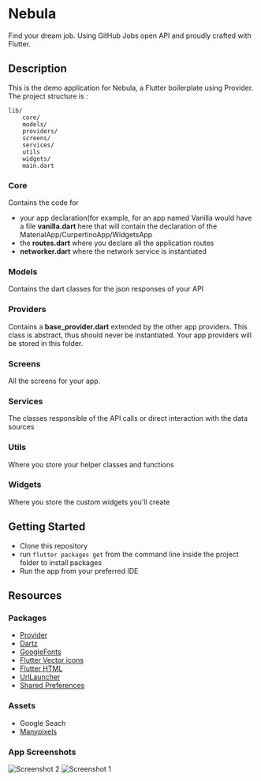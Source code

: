 # Nebula

  

Find your dream job. Using GitHub Jobs open API and proudly crafted with Flutter.

  
## Description
This is the demo application for Nebula, a Flutter boilerplate using Provider.
The project structure is :

    lib/
        core/
        models/
        providers/
        screens/
        services/
        utils
        widgets/
        main.dart

### Core
Contains the code for 
- your app declaration(for example, for an app named Vanilla would have a file **vanilla.dart** here that will contain the declaration of the MaterialApp/CurpertinoApp/WidgetsApp
- the **routes.dart** where you declare all the application routes
- **networker.dart** where the network service is instantiated

### Models
Contains the dart classes for the json responses of your API

### Providers
Contains a **base_provider.dart** extended by the other app providers. This class is abstract, thus should never be instantiated.
Your app providers will be stored in this folder.

### Screens
All the screens for your app.

### Services
The classes responsible of the API calls or direct interaction with the data sources

### Utils
Where you store your helper classes and functions

### Widgets
Where you store the custom widgets you'll create

## Getting Started

- Clone this repository
- run `flutter packages get` from the command line inside the project folder to install packages
- Run the app from your preferred IDE

  

## Resources

### Packages

- [Provider](https://pub.dev/packages/flutter_vector_icons)
-  [Dartz](https://pub.dev/packages/dartz)
-  [GoogleFonts](https://pub.dev/packages/google_fonts)
-  [Flutter Vector icons](https://pub.dev/packages/flutter_vector_icons)
- [Flutter HTML](https://pub.dev/packages/flutter_html)
- [UrlLauncher](https://pub.dev/packages/url_launcher)
- [Shared Preferences](https://pub.dev/packages/shared_preferences)

### Assets
- Google Seach
- [Manypixels](https://manypixels.co)

### App Screenshots

![Screenshot 2](https://i.postimg.cc/p9ktKHK1/screen2.jpg)  ![Screenshot 1](https://i.postimg.cc/hzjRr5r4/screen1.jpg)
